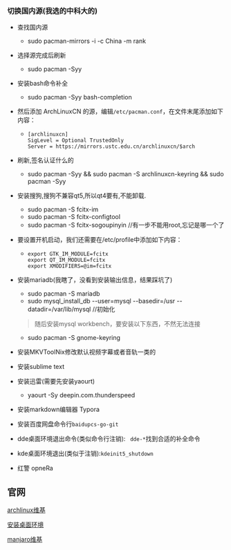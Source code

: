 

### 切换国内源(我选的中科大的)

- 查找国内源

  - sudo pacman-mirrors -i -c China -m rank

- 选择源完成后刷新

  - sudo pacman -Syy

- 安装bash命令补全

  - sudo pacman -Syy bash-completion

- 然后添加 ArchLinuxCN 的源，编辑`/etc/pacman.conf`，在文件末尾添加如下内容：

  - ```
    [archlinuxcn]
    SigLevel = Optional TrustedOnly
    Server = https://mirrors.ustc.edu.cn/archlinuxcn/$arch
    ```

- 刷新,签名认证什么的

  - sudo pacman -Syy && sudo pacman -S archlinuxcn-keyring && sudo pacman -Syy

- 安装搜狗,搜狗不兼容qt5,所以qt4要有,不能卸载.

  - sudo pacman -S fcitx-im
  - sudo pacman -S fcitx-configtool
  - sudo pacman -S fcitx-sogoupinyin  //有一步不能用root,忘记是哪一个了

- 要设置开机启动，我们还需要在/etc/profile中添加如下内容：

  - ```
    export GTK_IM_MODULE=fcitx
    export QT_IM_MODULE=fcitx
    export XMODIFIERS=@im=fcitx
    ```

- 安装mariadb(我瞎了，没看到安装输出信息，结果踩坑了)

  - sudo pacman -S mariadb
  - sudo mysql_install_db --user=mysql --basedir=/usr --datadir=/var/lib/mysql   //初始化

  > 随后安装mysql workbench，要安装以下东西，不然无法连接

  - sudo pacman -S gnome-keyring

- 安装MKVToolNix修改默认视频字幕或者音轨一类的

- 安装sublime text

- 安装迅雷(需要先安装yaourt)

  - yaourt -Sy deepin.com.thunderspeed

- 安装markdown编辑器 Typora

- 安装百度网盘命令行`baidupcs-go-git`

- dde桌面环境退出命令(类似命令行注销): ` dde-*`找到合适的补全命令

- kde桌面环境退出(类似于注销):`kdeinit5_shutdown`

- 红警 opneRa

## 官网

[archlinux维基](https://wiki.archlinux.org)

[安装桌面环境](https://wiki.manjaro.org/index.php?title=Install_Desktop_Environments)

[manjaro维基](https://wiki.manjaro.org/)




